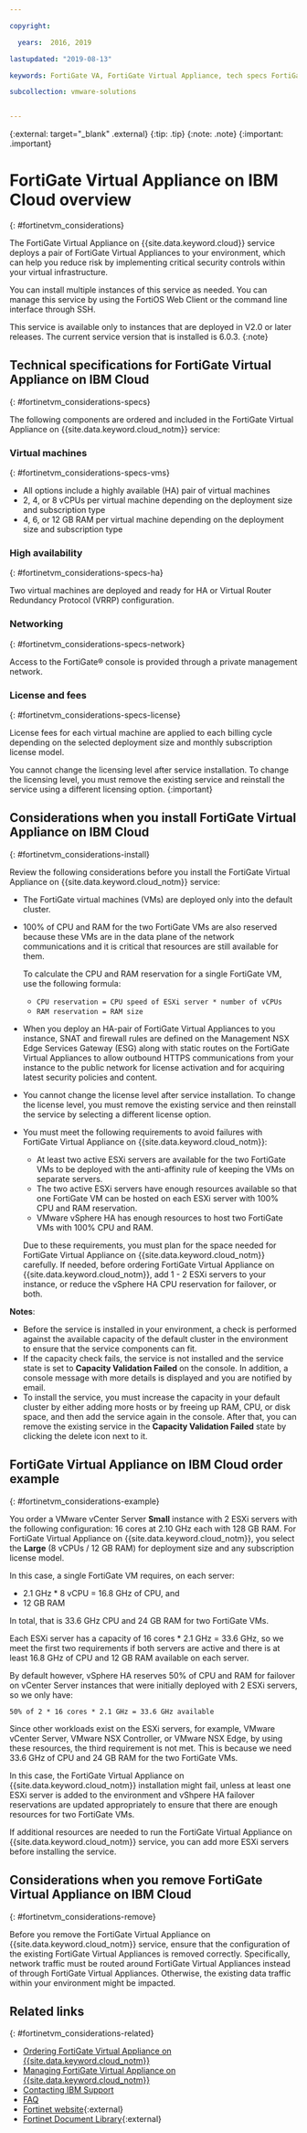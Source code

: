```yaml
---

copyright:

  years:  2016, 2019

lastupdated: "2019-08-13"

keywords: FortiGate VA, FortiGate Virtual Appliance, tech specs FortiGate VA

subcollection: vmware-solutions


---
```


{:external: target="_blank" .external}
{:tip: .tip}
{:note: .note}
{:important: .important}

# FortiGate Virtual Appliance on IBM Cloud overview
{: #fortinetvm_considerations}

The FortiGate Virtual Appliance on {{site.data.keyword.cloud}} service deploys a pair of FortiGate Virtual Appliances to your environment, which can help you reduce risk by implementing critical security controls within your virtual infrastructure.

You can install multiple instances of this service as needed. You can manage this service by using the FortiOS Web Client or the command line interface through SSH.

This service is available only to instances that are deployed in V2.0 or later releases. The current service version that is installed is 6.0.3.
{:note}

## Technical specifications for FortiGate Virtual Appliance on IBM Cloud
{: #fortinetvm_considerations-specs}


The following components are ordered and included in the FortiGate Virtual Appliance on {{site.data.keyword.cloud_notm}} service:

### Virtual machines
{: #fortinetvm_considerations-specs-vms}

* All options include a highly available (HA) pair of virtual machines
* 2, 4, or 8 vCPUs per virtual machine depending on the deployment size and subscription type
* 4, 6, or 12 GB RAM per virtual machine depending on the deployment size and subscription type

### High availability
{: #fortinetvm_considerations-specs-ha}

Two virtual machines are deployed and ready for HA or Virtual Router Redundancy Protocol (VRRP) configuration.

### Networking
{: #fortinetvm_considerations-specs-network}

Access to the FortiGate® console is provided through a private management network.

### License and fees
{: #fortinetvm_considerations-specs-license}

License fees for each virtual machine are applied to each billing cycle depending on the selected deployment size and monthly subscription license model.

You cannot change the licensing level after service installation. To change the licensing level, you must remove the existing service and reinstall the service using a different licensing option.
{:important}

## Considerations when you install FortiGate Virtual Appliance on IBM Cloud
{: #fortinetvm_considerations-install}

Review the following considerations before you install the FortiGate Virtual Appliance on {{site.data.keyword.cloud_notm}} service:
* The FortiGate virtual machines (VMs) are deployed only into the default cluster.
* 100% of CPU and RAM for the two FortiGate VMs are also reserved because these VMs are in the data plane of the network communications and it is critical that resources are still available for them.

  To calculate the CPU and RAM reservation for a single FortiGate VM, use the following formula:
   * `CPU reservation = CPU speed of ESXi server * number of vCPUs`
   * `RAM reservation = RAM size`
* When you deploy an HA-pair of FortiGate Virtual Appliances to you instance, SNAT and firewall rules are defined on the Management NSX Edge Services Gateway (ESG) along with static routes on the FortiGate Virtual Appliances to allow outbound HTTPS communications from your instance to the public network for license activation and for acquiring latest security policies and content.
* You cannot change the license level after service installation. To change the license level, you must remove the existing service and then reinstall the service by selecting a different license option.
* You must meet the following requirements to avoid failures with FortiGate Virtual Appliance on {{site.data.keyword.cloud_notm}}:
   * At least two active ESXi servers are available for the two FortiGate VMs to be deployed with the anti-affinity rule of keeping the VMs on separate servers.
   * The two active ESXi servers have enough resources available so that one FortiGate VM can be hosted on each ESXi server with 100% CPU and RAM reservation.
   * VMware vSphere HA has enough resources to host two FortiGate VMs with 100% CPU and RAM.

  Due to these requirements, you must plan for the space needed for FortiGate Virtual Appliance on {{site.data.keyword.cloud_notm}} carefully. If needed, before ordering FortiGate Virtual Appliance on {{site.data.keyword.cloud_notm}}, add 1 - 2 ESXi servers to your instance, or reduce the vSphere HA CPU reservation for failover, or both.

**Notes**:

* Before the service is installed in your environment, a check is performed against the available capacity of the default cluster in the environment to ensure that the service components can fit.
* If the capacity check fails, the service is not installed and the service state is set to **Capacity Validation Failed** on the console. In addition, a console message with more details is displayed and you are notified by email.
* To install the service, you must increase the capacity in your default cluster by either adding more hosts or by freeing up RAM, CPU, or disk space, and then add the service again in the console. After that, you can remove the existing service in the **Capacity Validation Failed** state by clicking the delete icon next to it.

## FortiGate Virtual Appliance on IBM Cloud order example
{: #fortinetvm_considerations-example}

You order a VMware vCenter Server **Small** instance with 2 ESXi servers with the following configuration: 16 cores at 2.10 GHz each with 128 GB RAM. For FortiGate Virtual Appliance on {{site.data.keyword.cloud_notm}}, you select the **Large** (8 vCPUs / 12 GB RAM) for deployment size and any subscription license model.

In this case, a single FortiGate VM requires, on each server:
* 2.1 GHz * 8 vCPU = 16.8 GHz of CPU, and
* 12 GB RAM

In total, that is 33.6 GHz CPU and 24 GB RAM for two FortiGate VMs.

Each ESXi server has a capacity of 16 cores * 2.1 GHz = 33.6 GHz, so we meet the first two requirements if both servers are active and there is at least 16.8 GHz of CPU and 12 GB RAM available on each server.

By default however, vSphere HA reserves 50% of CPU and RAM for failover on vCenter Server instances that were initially deployed with 2 ESXi servers, so we only have:

`50% of 2 * 16 cores * 2.1 GHz = 33.6 GHz available`

Since other workloads exist on the ESXi servers, for example, VMware vCenter Server, VMware NSX Controller, or VMware NSX Edge, by using these resources, the third requirement is not met. This is because we need 33.6 GHz of CPU and 24 GB RAM for the two FortiGate VMs.

In this case, the FortiGate Virtual Appliance on {{site.data.keyword.cloud_notm}} installation might fail, unless at least one ESXi server is added to the environment and vShpere HA failover reservations are updated appropriately to ensure that there are enough resources for two FortiGate VMs.

If additional resources are needed to run the FortiGate Virtual Appliance on {{site.data.keyword.cloud_notm}} service, you can add more ESXi servers before installing the service.

## Considerations when you remove FortiGate Virtual Appliance on IBM Cloud
{: #fortinetvm_considerations-remove}

Before you remove the FortiGate Virtual Appliance on {{site.data.keyword.cloud_notm}} service, ensure that the configuration of the existing FortiGate Virtual Appliances is removed correctly. Specifically, network traffic must be routed around FortiGate Virtual Appliances instead of through FortiGate Virtual Appliances. Otherwise, the existing data traffic within your environment might be impacted.

## Related links
{: #fortinetvm_considerations-related}

* [Ordering FortiGate Virtual Appliance on {{site.data.keyword.cloud_notm}}](/docs/services/vmwaresolutions/services?topic=vmware-solutions-fortinetvm_ordering)
* [Managing FortiGate Virtual Appliance on {{site.data.keyword.cloud_notm}}](/docs/services/vmwaresolutions/services?topic=vmware-solutions-managingfortinetvm)
* [Contacting IBM Support](/docs/services/vmwaresolutions/vmonic?topic=vmware-solutions-trbl_support)
* [FAQ](/docs/services/vmwaresolutions/vmonic?topic=vmware-solutions-faq)
* [Fortinet website](https://www.fortinet.com/){:external}
* [Fortinet Document Library](https://docs.fortinet.com/product/fortigate/6.2){:external}
